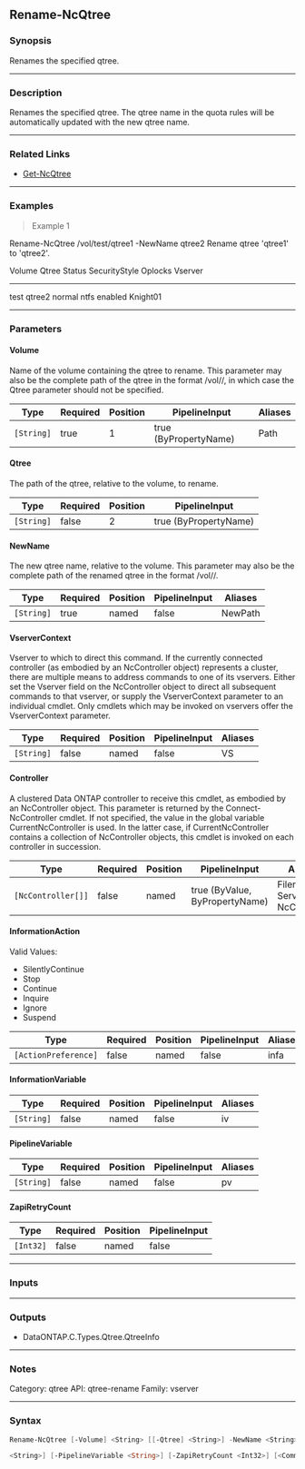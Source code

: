 Rename-NcQtree
--------------

### Synopsis
Renames the specified qtree.

---

### Description

Renames the specified qtree.  The qtree name in the quota rules will be automatically updated with the new qtree name.

---

### Related Links
* [Get-NcQtree](Get-NcQtree)

---

### Examples
> Example 1

Rename-NcQtree /vol/test/qtree1 -NewName qtree2
Rename qtree 'qtree1' to 'qtree2'.

Volume Qtree  Status SecurityStyle Oplocks Vserver
------ -----  ------ ------------- ------- -------
test   qtree2 normal ntfs          enabled Knight01

---

### Parameters
#### **Volume**
Name of the volume containing the qtree to rename.  This parameter may also be the complete path of the qtree in the format /vol/<volume>/<qtree>, in which case the Qtree parameter should not be specified.

|Type      |Required|Position|PipelineInput        |Aliases|
|----------|--------|--------|---------------------|-------|
|`[String]`|true    |1       |true (ByPropertyName)|Path   |

#### **Qtree**
The path of the qtree, relative to the volume, to rename.

|Type      |Required|Position|PipelineInput        |
|----------|--------|--------|---------------------|
|`[String]`|false   |2       |true (ByPropertyName)|

#### **NewName**
The new qtree name, relative to the volume.  This parameter may also be the complete path of the renamed qtree in the format /vol/<volume>/<qtree>.

|Type      |Required|Position|PipelineInput|Aliases|
|----------|--------|--------|-------------|-------|
|`[String]`|true    |named   |false        |NewPath|

#### **VserverContext**
Vserver to which to direct this command.  If the currently connected controller (as embodied by an NcController object) represents a cluster, there are multiple means to address commands to one of its vservers.  Either set the Vserver field on the NcController object to direct all subsequent commands to that vserver, or supply the VserverContext parameter to an individual cmdlet.  Only cmdlets which may be invoked on vservers offer the VserverContext parameter.

|Type      |Required|Position|PipelineInput|Aliases|
|----------|--------|--------|-------------|-------|
|`[String]`|false   |named   |false        |VS     |

#### **Controller**
A clustered Data ONTAP controller to receive this cmdlet, as embodied by an NcController object.  This parameter is returned by the Connect-NcController cmdlet.  If not specified, the value in the global variable CurrentNcController is used.  In the latter case, if CurrentNcController contains a collection of NcController objects, this cmdlet is invoked on each controller in succession.

|Type              |Required|Position|PipelineInput                 |Aliases                          |
|------------------|--------|--------|------------------------------|---------------------------------|
|`[NcController[]]`|false   |named   |true (ByValue, ByPropertyName)|Filer<br/>Server<br/>NcController|

#### **InformationAction**

Valid Values:

* SilentlyContinue
* Stop
* Continue
* Inquire
* Ignore
* Suspend

|Type                |Required|Position|PipelineInput|Aliases|
|--------------------|--------|--------|-------------|-------|
|`[ActionPreference]`|false   |named   |false        |infa   |

#### **InformationVariable**

|Type      |Required|Position|PipelineInput|Aliases|
|----------|--------|--------|-------------|-------|
|`[String]`|false   |named   |false        |iv     |

#### **PipelineVariable**

|Type      |Required|Position|PipelineInput|Aliases|
|----------|--------|--------|-------------|-------|
|`[String]`|false   |named   |false        |pv     |

#### **ZapiRetryCount**

|Type     |Required|Position|PipelineInput|
|---------|--------|--------|-------------|
|`[Int32]`|false   |named   |false        |

---

### Inputs

---

### Outputs
* DataONTAP.C.Types.Qtree.QtreeInfo

---

### Notes
Category: qtree
API: qtree-rename
Family: vserver

---

### Syntax
```PowerShell
Rename-NcQtree [-Volume] <String> [[-Qtree] <String>] -NewName <String> [-VserverContext <String>] [-Controller <NcController[]>] [-InformationAction <ActionPreference>] [-InformationVariable 
```
```PowerShell
<String>] [-PipelineVariable <String>] [-ZapiRetryCount <Int32>] [<CommonParameters>]
```
